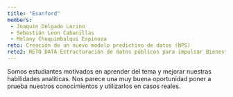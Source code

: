 ```yaml
---
title: "Esanford"
members:
 - Joaquín Delgado Lorino
 - Sebastián Leon Cabanillas
 - Melany Chuquimbalqui Espinoza
reto: Creación de un nuevo modelo predictivo de datos (NPS)
reto2: RETO DATA Estructuración de datos públicos para impulsar Bienestar
---
```


Somos estudiantes motivados en aprender del tema y mejorar nuestras habilidades analíticas. Nos parece una muy buena oportunidad poner a prueba nuestros conocimientos y utilizarlos en casos reales.
